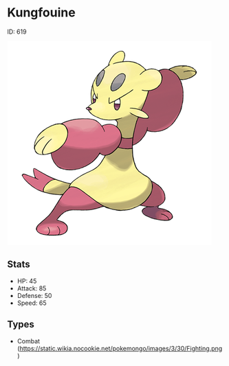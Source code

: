 # Kungfouine


ID: 619

![](https://raw.githubusercontent.com/PokeAPI/sprites/master/sprites/pokemon/other/official-artwork/619.png "Kungfouine")

## Stats


 - HP: 45
 - Attack: 85
 - Defense: 50
 - Speed: 65

## Types


 - Combat (https://static.wikia.nocookie.net/pokemongo/images/3/30/Fighting.png)
